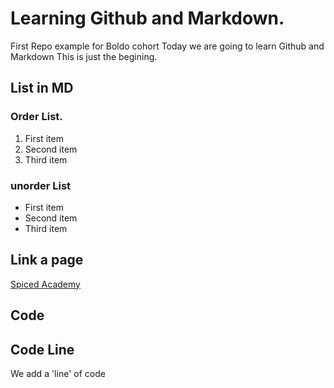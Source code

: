 # Learning Github and Markdown.
First Repo example for Boldo cohort
Today we are going to learn Github and Markdown
This is just the begining.

## List in MD

### Order List.
  1. First item
  2. Second item
  3. Third item

### unorder List
  - First item
  - Second item
  - Third item

## Link a page

[Spiced Academy](https://www.spiced-academy.com/en)


## Code

## Code Line

We add a 'line' of code
